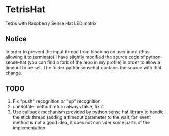 # TetrisHat
Tetris with Raspberry Sense Hat LED matrix

## Notice
   In order to prevent the input thread from blocking on user input (thus allowing it to terminate) I have slightly modified the source code of python-sense-hat (you can find a fork of the repo in my profile) in order to allow a timeout to be set. The folder pythonsensehat contains the source with that change.
   
## TODO
1. Fix "push" recognition or "up" recognition
2.  canRotate method return always false, fix it
3. Use callback mechanism provided by python sense hat library to handle the stick thread (adding a timeout parameter to the wait_for_event method is not a good idea, it does not consider some parts of the implementation

